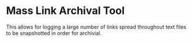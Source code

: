 # Mass Link Archival Tool

This allows for logging a large number of links spread throughout text files to be snapshotted in order for archivial.